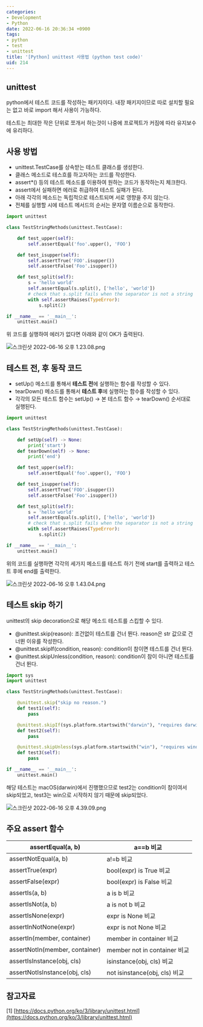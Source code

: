 ```yaml
---
categories:
- Development
- Python
date: 2022-06-16 20:36:34 +0900
tags:
- python
- test
- unittest
title: '[Python] unittest 사용법 (python test code)'
uid: 214
---
```


## unittest

python에서 테스트 코드를 작성하는 패키지이다. 내장 패키지이므로 따로 설치할 필요는 없고 바로 import 해서 사용이 가능하다.

테스트는 최대한 작은 단위로 쪼개서 하는것이 나중에 프로젝트가 커짐에 따라 유지보수에 유리하다.

## 사용 방법

- unittest.TestCase를 상속받는 테스트 클래스를 생성한다.
- 클래스 메소드로 테스흐를 하고자하는 코드를 작성한다.
- assert*() 등의 테스트 메소드를 이용하여 원하는 코드가 동작하는지 체크한다.
- assert에서 실패하면 에러로 취급하여 테스트 실패가 된다.
- 아래 각각의 메소드는 독립적으로 테스트되며 서로 영향을 주지 않는다.
- 전체를 실행할 시에 테스트 메서드의 순서는 문자열 이름순으로 동작한다.

```python
import unittest

class TestStringMethods(unittest.TestCase):

    def test_upper(self):
        self.assertEqual('foo'.upper(), 'FOO')

    def test_isupper(self):
        self.assertTrue('FOO'.isupper())
        self.assertFalse('Foo'.isupper())

    def test_split(self):
        s = 'hello world'
        self.assertEqual(s.split(), ['hello', 'world'])
        # check that s.split fails when the separator is not a string
        with self.assertRaises(TypeError):
            s.split(2)

if __name__ == '__main__':
    unittest.main()
```

위 코드를 실행하여 에러가 없다면 아래와 같이 OK가 출력된다.

![스크린샷 2022-06-16 오후 1.23.08.png](https://i.imgur.com/yQQn3DL.png)

## 테스트 전, 후 동작 코드

- setUp() 메소드를 통해서 **테스트 전**에 실행하는 함수를 작성할 수 있다.
- tearDown() 메소드를 통해서 **테스트 후**에 실행하는 함수를 작성할 수 있다.
- 각각의 모든 테스트 함수는 setUp() → 본 테스트 함수 → tearDown() 순서대로 실행된다.

```python
import unittest

class TestStringMethods(unittest.TestCase):

    def setUp(self) -> None:
        print('start')
    def tearDown(self) -> None:
        print('end')

    def test_upper(self):
        self.assertEqual('foo'.upper(), 'FOO')

    def test_isupper(self):
        self.assertTrue('FOO'.isupper())
        self.assertFalse('Foo'.isupper())

    def test_split(self):
        s = 'hello world'
        self.assertEqual(s.split(), ['hello', 'world'])
        # check that s.split fails when the separator is not a string
        with self.assertRaises(TypeError):
            s.split(2)

if __name__ == '__main__':
    unittest.main()
```

위의 코드를 실행하면 각각의 세가지 메소드를 테스트 하기 전에 start를 출력하고 테스트 후에 end를 출력한다.

![스크린샷 2022-06-16 오후 1.43.04.png](https://i.imgur.com/Sx7Qfwv.png)

## 테스트 skip 하기

unittest의 skip decoration으로 해당 메소드 테스트를 스킵할 수 있다.

- @unittest.skip(reason): 조건없이 테스트를 건너 뛴다. reason은 str 값으로 건너뛴 이유를 작성한다.
- @unittest.skipIf(condition, reason): condition이 참이면 테스트를 건너 뛴다.
- @unittest.skipUnless(condition, reason): condition이 참이 아니면 테스트를 건너 뛴다.

```python
import sys
import unittest

class TestStringMethods(unittest.TestCase):

    @unittest.skip("skip no reason.")
    def test1(self):
        pass

    @unittest.skipIf(sys.platform.startswith("darwin"), "requires darwin os")
    def test2(self):
        pass

    @unittest.skipUnless(sys.platform.startswith("win"), "requires windows")
    def test3(self):
        pass

if __name__ == '__main__':
    unittest.main()
```

해당 테스트는 macOS(darwin)에서 진행했으므로 test2는 condition이 참이여서 skip되었고, test3는 win으로 시작하지 않기 때문에 skip되었다.

![스크린샷 2022-06-16 오후 4.39.09.png](https://i.imgur.com/Ya3Xnac.png)

## 주요 assert 함수

| assertEqual(a, b) | a==b 비교 |
| --- | --- |
| assertNotEqual(a, b) | a!=b 비교 |
| assertTrue(expr) | bool(expr) is True 비교 |
| assertFalse(expr) | bool(expr) is False 비교 |
| assertIs(a, b) | a is b 비교 |
| assertIsNot(a, b) | a is not b 비교 |
| assertIsNone(expr) | expr is None 비교 |
| assertInNotNone(expr) | expr is not None 비교 |
| assertIn(member, container) | member in container 비교 |
| assertNotIn(member, container) | member not in container 비교 |
| assertIsInstance(obj, cls) | isinstance(obj, cls) 비교 |
| assertNotIsInstance(obj, cls) | not isinstance(obj, cls) 비교 |

## 참고자료

[1] [https://docs.python.org/ko/3/library/unittest.html](https://docs.python.org/ko/3/library/unittest.html)